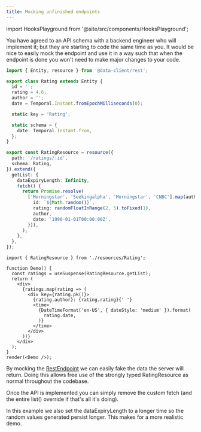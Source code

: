 ```yaml
---
title: Mocking unfinished endpoints
---
```


import HooksPlayground from '@site/src/components/HooksPlayground';

You have agreed to an API schema with a backend engineer who will implement it;
but they are starting to code the same time as you. It would be nice to easily
mock the endpoint and use it in a way such that when the endpoint is done
you won't need to make major changes to your code.

<HooksPlayground>

```typescript title="resources/Rating"
import { Entity, resource } from '@data-client/rest';

export class Rating extends Entity {
  id = '';
  rating = 4.6;
  author = '';
  date = Temporal.Instant.fromEpochMilliseconds(0);

  static key = 'Rating';

  static schema = {
    date: Temporal.Instant.from,
  };
}

export const RatingResource = resource({
  path: '/ratings/:id',
  schema: Rating,
}).extend({
  getList: {
    dataExpiryLength: Infinity,
    fetch() {
      return Promise.resolve(
        ['Morningstar', 'Seekingalpha', 'Morningstar', 'CNBC'].map(author => ({
          id: `${Math.random()}`,
          rating: randomFloatInRange(2, 5).toFixed(1),
          author,
          date: '1990-01-01T00:00:00Z',
        })),
      );
    },
  },
});
```

```tsx title="Demo" collapsed
import { RatingResource } from './resources/Rating';

function Demo() {
  const ratings = useSuspense(RatingResource.getList);
  return (
    <div>
      {ratings.map(rating => (
        <div key={rating.pk()}>
          {rating.author}: {rating.rating}{' '}
          <time>
            {DateTimeFormat('en-US', { dateStyle: 'medium' }).format(
              rating.date,
            )}
          </time>
        </div>
      ))}
    </div>
  );
}
render(<Demo />);
```

</HooksPlayground>

By mocking the
[RestEndpoint](../api/RestEndpoint.md) we can easily fake the data the server will return. Doing
this allows free use of the strongly typed RatingResource as normal throughout the codebase.

Once the API is implemented you can simply remove the custom fetch (and the entire list()
override if that's all it's doing).

In this example we also set the dataExpiryLength to a longer time so the random values generated
persist longer. This makes for a more realistic demo.
